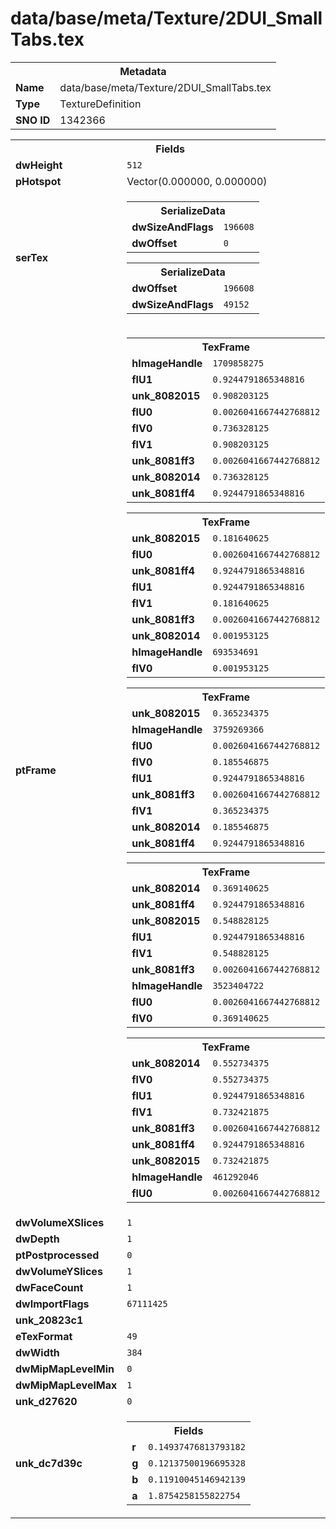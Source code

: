 <h1>data/base/meta/Texture/2DUI_SmallTabs.tex</h1><table><tr><th colspan="100%">Metadata</th></tr><tr><td><b>Name</b></td><td>data/base/meta/Texture/2DUI_SmallTabs.tex</td></tr><tr><td><b>Type</b></td><td>TextureDefinition</td></tr><tr><td><b>SNO ID</b></td><td>1342366</td></tr></table>

<table><tr><th colspan="100%">Fields</th></tr><tr><td><b>dwHeight</b></td><td><code>512</code></td></tr><tr><td><b>pHotspot</b></td><td>Vector(0.000000, 0.000000)</td></tr><tr><td><b>serTex</b></td><td><table><tr><th colspan="100%">SerializeData</th></tr><tr><td><b>dwSizeAndFlags</b></td><td><code>196608</code></td></tr><tr><td><b>dwOffset</b></td><td><code>0</code></td></tr></table>


<table><tr><th colspan="100%">SerializeData</th></tr><tr><td><b>dwOffset</b></td><td><code>196608</code></td></tr><tr><td><b>dwSizeAndFlags</b></td><td><code>49152</code></td></tr></table>


</td></tr><tr><td><b>ptFrame</b></td><td><table><tr><th colspan="100%">TexFrame</th></tr><tr><td><b>hImageHandle</b></td><td><code>1709858275</code></td></tr><tr><td><b>flU1</b></td><td><code>0.9244791865348816</code></td></tr><tr><td><b>unk_8082015</b></td><td><code>0.908203125</code></td></tr><tr><td><b>flU0</b></td><td><code>0.0026041667442768812</code></td></tr><tr><td><b>flV0</b></td><td><code>0.736328125</code></td></tr><tr><td><b>flV1</b></td><td><code>0.908203125</code></td></tr><tr><td><b>unk_8081ff3</b></td><td><code>0.0026041667442768812</code></td></tr><tr><td><b>unk_8082014</b></td><td><code>0.736328125</code></td></tr><tr><td><b>unk_8081ff4</b></td><td><code>0.9244791865348816</code></td></tr></table>


<table><tr><th colspan="100%">TexFrame</th></tr><tr><td><b>unk_8082015</b></td><td><code>0.181640625</code></td></tr><tr><td><b>flU0</b></td><td><code>0.0026041667442768812</code></td></tr><tr><td><b>unk_8081ff4</b></td><td><code>0.9244791865348816</code></td></tr><tr><td><b>flU1</b></td><td><code>0.9244791865348816</code></td></tr><tr><td><b>flV1</b></td><td><code>0.181640625</code></td></tr><tr><td><b>unk_8081ff3</b></td><td><code>0.0026041667442768812</code></td></tr><tr><td><b>unk_8082014</b></td><td><code>0.001953125</code></td></tr><tr><td><b>hImageHandle</b></td><td><code>693534691</code></td></tr><tr><td><b>flV0</b></td><td><code>0.001953125</code></td></tr></table>


<table><tr><th colspan="100%">TexFrame</th></tr><tr><td><b>unk_8082015</b></td><td><code>0.365234375</code></td></tr><tr><td><b>hImageHandle</b></td><td><code>3759269366</code></td></tr><tr><td><b>flU0</b></td><td><code>0.0026041667442768812</code></td></tr><tr><td><b>flV0</b></td><td><code>0.185546875</code></td></tr><tr><td><b>flU1</b></td><td><code>0.9244791865348816</code></td></tr><tr><td><b>unk_8081ff3</b></td><td><code>0.0026041667442768812</code></td></tr><tr><td><b>flV1</b></td><td><code>0.365234375</code></td></tr><tr><td><b>unk_8082014</b></td><td><code>0.185546875</code></td></tr><tr><td><b>unk_8081ff4</b></td><td><code>0.9244791865348816</code></td></tr></table>


<table><tr><th colspan="100%">TexFrame</th></tr><tr><td><b>unk_8082014</b></td><td><code>0.369140625</code></td></tr><tr><td><b>unk_8081ff4</b></td><td><code>0.9244791865348816</code></td></tr><tr><td><b>unk_8082015</b></td><td><code>0.548828125</code></td></tr><tr><td><b>flU1</b></td><td><code>0.9244791865348816</code></td></tr><tr><td><b>flV1</b></td><td><code>0.548828125</code></td></tr><tr><td><b>unk_8081ff3</b></td><td><code>0.0026041667442768812</code></td></tr><tr><td><b>hImageHandle</b></td><td><code>3523404722</code></td></tr><tr><td><b>flU0</b></td><td><code>0.0026041667442768812</code></td></tr><tr><td><b>flV0</b></td><td><code>0.369140625</code></td></tr></table>


<table><tr><th colspan="100%">TexFrame</th></tr><tr><td><b>unk_8082014</b></td><td><code>0.552734375</code></td></tr><tr><td><b>flV0</b></td><td><code>0.552734375</code></td></tr><tr><td><b>flU1</b></td><td><code>0.9244791865348816</code></td></tr><tr><td><b>flV1</b></td><td><code>0.732421875</code></td></tr><tr><td><b>unk_8081ff3</b></td><td><code>0.0026041667442768812</code></td></tr><tr><td><b>unk_8081ff4</b></td><td><code>0.9244791865348816</code></td></tr><tr><td><b>unk_8082015</b></td><td><code>0.732421875</code></td></tr><tr><td><b>hImageHandle</b></td><td><code>461292046</code></td></tr><tr><td><b>flU0</b></td><td><code>0.0026041667442768812</code></td></tr></table>


</td></tr><tr><td><b>dwVolumeXSlices</b></td><td><code>1</code></td></tr><tr><td><b>dwDepth</b></td><td><code>1</code></td></tr><tr><td><b>ptPostprocessed</b></td><td><code>0</code></td></tr><tr><td><b>dwVolumeYSlices</b></td><td><code>1</code></td></tr><tr><td><b>dwFaceCount</b></td><td><code>1</code></td></tr><tr><td><b>dwImportFlags</b></td><td><code>67111425</code></td></tr><tr><td><b>unk_20823c1</b></td><td></td></tr><tr><td><b>eTexFormat</b></td><td><code>49</code></td></tr><tr><td><b>dwWidth</b></td><td><code>384</code></td></tr><tr><td><b>dwMipMapLevelMin</b></td><td><code>0</code></td></tr><tr><td><b>dwMipMapLevelMax</b></td><td><code>1</code></td></tr><tr><td><b>unk_d27620</b></td><td><code>0</code></td></tr><tr><td><b>unk_dc7d39c</b></td><td><table><tr><th colspan="100%">Fields</th></tr><tr><td><b>r</b></td><td><code>0.14937476813793182</code></td></tr><tr><td><b>g</b></td><td><code>0.12137500196695328</code></td></tr><tr><td><b>b</b></td><td><code>0.11910045146942139</code></td></tr><tr><td><b>a</b></td><td><code>1.8754258155822754</code></td></tr></table>

</td></tr></table>

